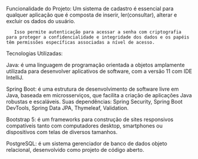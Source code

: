 Funcionalidade do Projeto:
	     Um sistema de cadastro é essencial para qualquer aplicação que é composta de inserir, ler(consultar), alterar e excluir os dados do usuário.
       
       Isso permite autenticação para acessar a senha com criptografia para proteger a confidencialidade e integridade dos dados e os papéis têm permissões específicas associadas a nível de acesso.


Tecnologias Utilizadas:

  Java: é uma linguagem de programação orientada a objetos amplamente utilizada para desenvolver aplicativos de software, com a  versão 11 com IDE IntelliJ. 
  
  Spring Boot:  é uma estrutura de desenvolvimento de software livre em Java, baseada em microsserviços, que facilita a criação de aplicações Java robustas e escaláveis.
                Suas dependências: Spring Security, Spring Boot DevTools, Spring Data JPA, Thymeleaf, Validation. 
  
  Bootstrap 5:  é um frameworks para construção de sites responsivos compatíveis tanto com computadores desktop, smartphones ou dispositivos com telas de diversos tamanhos.
  
  PostgreSQL:  é um sistema gerenciador de banco de dados objeto relacional, desenvolvido como projeto de código aberto. 
